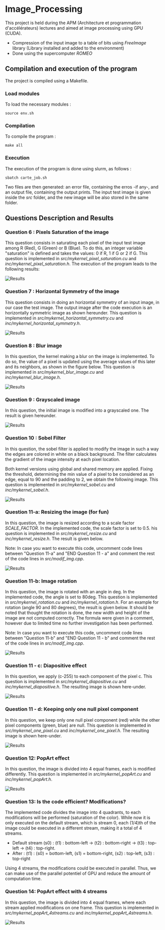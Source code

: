 # Image_Processing
This project is held during the APM (Architecture et programmation d'accélérateurs) lectures and aimed at image processing using GPU (CUDA). 

- Compression of the input image to a table of bits using *FreeImage* library (Library installed and added to the environment)
- Done using the supercomputer *ROMEO*


## Compilation and execution of the program

The project is compiled using a Makefile. 

### Load modules

To load the necessary modules :

	source env.sh
	
### Compilation

To compile the program :

	make all
	
### Execution

The execution of the program is done using slurm, as follows :

	sbatch carte_job.sh

Two files are then generated: an error file, containing the erros -if any-, and an output file, containing the output prints. The input test image is given inside the *src* folder, and the new image will be also stored in the same folder.


## Questions Description and Results

### Question 6 : Pixels Saturation of the image

This question consists in saturating each pixel of the input test image among R (Red), G (Green) or B (Blue). To do this, an integer variable "saturation" is defined and takes the values: 0 if R, 1 if G or 2 if G. This question is implemented in *src/mykernel_pixel_saturation.cu* and *inc/mykernel_pixel_saturation.h*. The execution of the program leads to the following results:

![Results](pics/saturation.png)

### Question 7 : Horizontal Symmetry of the image

This question consists in doing an horizontal symmetry of an input image, in our case the test image. The output image after the code execution is an horizontally symmetric image as shown hereunder. This question is implemented in *src/mykernel_horizontal_symmetry.cu* and *inc/mykernel_horizontal_symmetry.h*.

![Results](pics/symetrie_horizontale.png)

### Question 8 : Blur image

In this question, the kernel making a blur on the image is implemented. To do so, the value of a pixel is updated using the average values of this later and its neighbors, as shown in the figure below. This question is implemented in *src/mykernel_blur_image.cu* and *inc/mykernel_blur_image.h*.

![Results](pics/blurred_img.png)

### Question 9 : Grayscaled image

In this question, the initial image is modified into a grayscaled one. The result is given hereunder.

![Results](pics/grayscale.png)

### Question 10 : Sobel Filter

In this question, the sobel filter is applied to modify the image in such a way the edges are colored in white on a black background. The filter calculates the gradient of the image intensity at each pixel location.

Both kernel versions using global and shared memory are applied. Fixing the threshold, determining the min value of a pixel to be considered as an edge, equal to 90 and the padding to 2, we obtain the following image. This question is implemented in *src/mykernel_sobel.cu* and *inc/mykernel_sobel.h*.

![Results](pics/sobel.png)

### Question 11-a: Resizing the image (for fun)

In this question, the image is resized according to a scale factor *SCALE_FACTOR*. In the implemented code, the scale factor is set to 0.5. his question is implemented in *src/mykernel_resize.cu* and *inc/mykernel_resize.h*. The result is given below. 

Note: In case you want to execute this code, uncomment code lines between "Question 11-a" and "END Question 11 - a" and comment the rest of the code lines in *src/modif_img.cpp*.

![Results](pics/resize.png)

### Question 11-b: Image rotation

In this question, the image is rotated with an angle in deg. In the implemented code, the angle is set to 80deg. This question is implemented in *src/mykernel_rotation.cu* and *inc/mykernel_rotation.h*. For an example for rotation (angle 90 and 80 degrees), the result is given below. It should be noted that thought the rotation is done, the new width and height of the image are not computed correctly. The formula were given in a comment, however due to limited time no further investigation has been performed.

Note: In case you want to execute this code, uncomment code lines between "Question 11-b" and "END Question 11 - b" and comment the rest of the code lines in *src/modif_img.cpp*.

![Results](pics/rotation.png)

### Question 11 - c: Diapositive effect

In this question, we apply (c-255) to each component of the pixel c. This question is implemented in *src/mykernel_diapositive.cu* and *inc/mykernel_diapositive.h*. The resulting image is shown here-under.

![Results](pics/diapositive.png)

### Question 11 - d: Keeping only one null pixel component

In this question, we keep only one null pixel component (red) while the other pixel components (green, blue) are null. This question is implemented in *src/mykernel_one_pixel.cu* and *inc/mykernel_one_pixel.h*. The resulting image is shown here-under.

![Results](pics/one_pixel.png)

### Question 12: PopArt effect

In this question, the image is divided into 4 equal frames, each is modified differently. This question is implemented in *src/mykernel_popArt.cu* and *inc/mykernel_popArt.h*.

![Results](pics/popart.png)

### Question 13: Is the code efficient? Modifications?

The implemented code divides the image into 4 quadrants, to each modifications will be performed (saturation of the color). While now it is only executed on the default stream, which is stream 0, each (1/4)th of the image could be executed in a different stream, making it a total of 4 streams.

* Default stream (s0) : (t1) : bottom-left -> (t2) : bottom-right -> (t3) : top-left -> (t4) : top-right. 
* After : (t1) : (s0) = bottom-left, (s1) = bottom-right, (s2) : top-left, (s3) : top-right

Using 4 streams, the modifications could be executed in parallel. Thus, we can make use of the parallel potentiel of GPU and reduce the amount of computation time.

### Question 14: PopArt effect with 4 streams

In this question, the image is divided into 4 equal frames, where each stream applied modifications on one frame. This question is implemented in *src/mykernel_popArt_4streams.cu* and *inc/mykernel_popArt_4streams.h*.

![Results](pics/popart_4streams.png)
